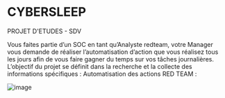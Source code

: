# CYBERSLEEP
PROJET D'ETUDES - SDV

Vous faites partie d’un SOC en tant qu’Analyste redteam, votre Manager vous demande de réaliser l’automatisation d’action que vous réalisez tous les jours afin de vous faire gagner du temps sur vos tâches journalières.
L’objectif du projet se définit dans la recherche et la collecte des informations spécifiques :
Automatisation des actions RED TEAM :

![image](https://user-images.githubusercontent.com/60131013/227723653-cee18b3e-319b-4831-9edc-a21a5fb5e014.png)

